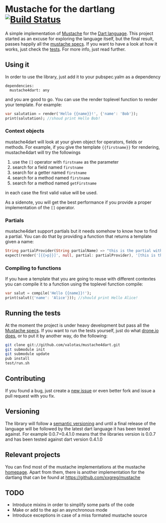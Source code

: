 Mustache for the dartlang [![Build Status](https://drone.io/github.com/valotas/mustache4dart/status.png)](https://drone.io/github.com/valotas/mustache4dart/latest)
===================================================================================================================================================================
A simple implementation of [Mustache][mustache] for the [Dart language][dartlang].
This project started as an excuse for exploring the language itself, but the 
final result, passes happily all the [mustache specs][specs]. If you want to 
have a look at how it works, just check the [tests][tests]. For more info, 
just read further.

Using it
--------
In order to use the library, just add it to your pubspec.yalm as a dependency

	dependencies:
	  mustache4dart: any

and you are good to go. You can use the render toplevel function to render your template.
For example:

```dart
var salutation = render('Hello {{name}}!', {'name': 'Bob'});
print(salutation); //shoud print Hello Bob!
```

### Context objects
mustache4dart will look at your given object for operators, fields or methods. For example,
if you give the template `{{firstname}}` for rendering, mustache4dart will try the followings

1. use the `[]` operator with `firstname` as the parameter
2. search for a field named `firstname`
3. search for a getter named `firstname`
4. search for a method named `firstname`
5. search for a method named `getFirstname`

in each case the first valid value will be used.

As a sidenote, you will get the best performance if you provide a proper implementation of
the `[]` operator.

### Partials
mustache4dart support partials but it needs somehow to know how to find a partial. You can
do that by providing a function that returns a template given a name:

```dart
String partialProvider(String partialName) => "this is the partial with name: ${partialName}";
expect(render('[{{>p}}]', null, partial: partialProvider), '[this is the partial with name: p]'));
```

### Compiling to functions
If you have a template that you are going to reuse with different contextes you can compile
it to a function using the toplevel function compile:

```dart
var salut = compile('Hello {{name}}!');
print(salut({'name': 'Alice'})); //should print Hello Alice!
``` 

Running the tests
-----------------
At the moment the project is under heavy development but pass all the [Mustache specs][specs]. 
If you want to run the tests yourself, just do what [drone.io does](https://drone.io/github.com/valotas/mustache4dart/admin),
or to put it by another way, do the following:

```sh
git clone git://github.com/valotas/mustache4dart.git
git submodule init
git submodule update 
pub install
test/run.sh
```

Contributing
------------
If you found a bug, just create a [new issue][new_issue] or even better fork and issue a
pull request with you fix.

	
Versioning
----------
The library will follow a [semantic versioning][semver] and until a final release of the language will be 
followed by the latest dart language it has been tested against. For example 0.0.7+0.4.1.0 means that
the libraries version is 0.0.7 and has been tested against dart version 0.4.1.0

Relevant projects
-----------------
You can find most of the mustache implementations at the mustache [homepage][mustache]. Apart from them, 
there is another implementation for the dartlang that can be found at https://github.com/xxgreg/mustache

TODO
----
- Introduce mixins in order to simplify some parts of the code
- Make or add to the api an asynchronous mode
- Introduce exceptions in case of a miss formated mustache source

[mustache]: http://mustache.github.com/
[dartlang]: http://www.dartlang.org/
[tests]: http://github.com/valotas/mustache4dart/blob/master/test/mustache_tests.dart
[specs]: http://github.com/mustache/spec
[new_issue]: https://github.com/valotas/mustache4dart/issues/new
[semver]: http://semver.org/
